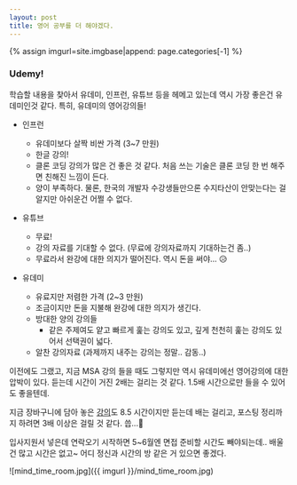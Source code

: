 ```yaml
---
layout: post
title: 영어 공부를 더 해야겠다.
---
```


{% assign imgurl=site.imgbase|append: page.categories[-1] %}

### Udemy!

학습할 내용을 찾아서 유데미, 인프런, 유튜브 등을 헤메고 있는데 역시 가장 좋은건 유데미인것 같다. 특히, 유데미의 영어강의들! 

- 인프런 
  - 유데미보다 살짝 비싼 가격 (3~7 만원)
  - 한글 강의!
  - 클론 코딩 강의가 많은 건 좋은 것 같다. 처음 쓰는 기술은 클론 코딩 한 번 해주면 친해진 느낌이 든다.
  - 양이 부족하다. 물론, 한국의 개발자 수강생들만으론 수지타산이 안맞는다는 걸 알지만 아쉬운건 어쩔 수 없다.

- 유튜브
  - 무료!
  - 강의 자료를 기대할 수 없다. (무료에 강의자료까지 기대하는건 좀..)
  - 무료라서 완강에 대한 의지가 떨어진다. 역시 돈을 써야... 😥

- 유데미
  - 유료지만 저렴한 가격 (2~3 만원)
  - 조금이지만 돈을 지불해 완강에 대한 의지가 생긴다.
  - 방대한 양의 강의들
    - 같은 주제여도 얕고 빠르게 훑는 강의도 있고, 깊게 천천히 훑는 강의도 있어서 선택권이 넓다.
  - 알찬 강의자료 (과제까지 내주는 강의는 정말.. 감동..)



이전에도 그랬고, 지금 MSA 강의 들을 때도 그렇지만 역시 유데미에선 영어강의에 대한 압박이 있다. 듣는데 시간이 거진 2배는 걸리는 것 같다. 1.5배 시간으로만 들을 수 있어도 좋을텐데.

지금 장바구니에 담아 놓은 [강의](https://www.udemy.com/course/operating-systems-from-scratch-part1/)도 8.5 시간이지만 듣는데 배는 걸리고, 포스팅 정리까지 하려면 3배 이상은 걸릴 것 같다. 씁...🤔 

입사지원서 넣은데 연락오기 시작하면 5~6월엔 면접 준비할 시간도 빼야되는데.. 배울건 많고 시간은 없고~ 어디 정신과 시간의 방 같은 거 있으면 좋겠다.

![mind_time_room.jpg]({{ imgurl }}/mind_time_room.jpg)